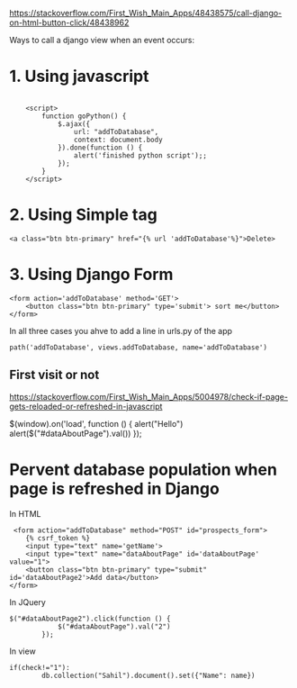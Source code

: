 https://stackoverflow.com/First_Wish_Main_Apps/48438575/call-django-on-html-button-click/48438962



Ways to call a django view when an event occurs:

# 1. Using javascript


```<input type="button" id='script' name="scriptbutton" value=" Run Script " onclick="goPython()">

    <script>
        function goPython() {
            $.ajax({
                url: "addToDatabase",
                context: document.body
            }).done(function () {
                alert('finished python script');;
            });
        }
    </script>
```
# 2. Using Simple tag
    <a class="btn btn-primary" href="{% url 'addToDatabase'%}">Delete>

# 3. Using Django Form
    <form action='addToDatabase' method='GET'>
        <button class="btn btn-primary" type='submit'> sort me</button>
    </form>


In all three cases you ahve to add a line in urls.py of the app

    path('addToDatabase', views.addToDatabase, name='addToDatabase')


## First visit or not

https://stackoverflow.com/First_Wish_Main_Apps/5004978/check-if-page-gets-reloaded-or-refreshed-in-javascript



   $(window).on('load', function () {
                alert("Hello")
                alert($("#dataAboutPage").val())
            });


# Pervent database population when page is refreshed in Django

In HTML

     <form action="addToDatabase" method="POST" id="prospects_form">
        {% csrf_token %}
        <input type="text" name='getName'>
        <input type="text" name="dataAboutPage" id='dataAboutPage' value="1">
        <button class="btn btn-primary" type="submit" id='dataAboutPage2'>Add data</button>
    </form>

In JQuery

    $("#dataAboutPage2").click(function () {
                $("#dataAboutPage").val("2")
            });


In view

    if(check!="1"):
            db.collection("Sahil").document().set({"Name": name})